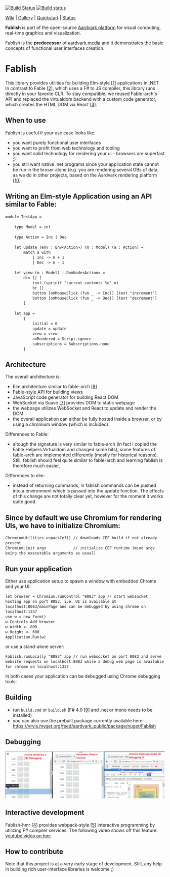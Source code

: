 [![Build Status](https://travis-ci.org/aardvarkplatform/fablish.svg?branch=master)](https://travis-ci.org/aardvarkplatform/fablish)
[![Build status](https://ci.appveyor.com/api/projects/status/caihtu3i3697i6o2/branch/master?svg=true)](https://ci.appveyor.com/project/haraldsteinlechner/fablish/branch/master)

[Wiki](https://github.com/aardvarkplatform/aardvark.docs/wiki) | 
[Gallery](https://github.com/aardvarkplatform/aardvark.docs/wiki/Gallery) | 
[Quickstart](https://github.com/aardvarkplatform/aardvark.docs/wiki/Quickstart-Windows) | 
[Status](https://github.com/aardvarkplatform/aardvark.docs/wiki/Status)

**Fablish** is part of the open-source [Aardvark platform](https://github.com/aardvark-platform/aardvark.docs/wiki) for visual computing, real-time graphics and visualization. 

Fablish is the **predecessor** of [aardvark.media](https://github.com/aardvark-platform/aardvark.media) and it demonstrates the basic concepts of functional user interfaces creation.

# Fablish
This library provides utilities for building Elm-style [[1]] applications in .NET.
In contrast to Fable [[2]], which uses a F# to JS compiler, this library runs directly in your favorite CLR. 
To stay compatible, we reused Fable-arch's API and replaced the virtualdom backend
with a custom code generator, which creates the HTML DOM via React [[3]].

## When to use

Fablish is useful if your use case looks like:
 - you want purely functional user interfaces
 - you want to profit from web technology and tooling
 - you want solid technology for rendering your ui - browsers are superfast ;)
 - you still want native .net programs since your application state cannot be run in the broser alone (e.g. you are rendering several GBs of data, as we do in other projects, based on the Aardvark rendering platform [[10]].

## Writing an Elm-style Application using an API similar to Fable:

```F#
module TestApp =

    type Model = int

    type Action = Inc | Dec

    let update (env : Env<Action>) (m : Model) (a : Action) =
        match a with
            | Inc -> m + 1
            | Dec -> m - 1

    let view (m : Model) : DomNode<Action> =
        div [] [
            text (sprintf "current content: %d" m)
            br []
            button [onMouseClick (fun _ -> Inc)] [text "increment"]
            button [onMouseClick (fun _ -> Dec)] [text "decrement"]
        ]

    let app =
        {
            initial = 0
            update = update 
            view = view
            onRendered = Script.ignore
            subscriptions = Subscriptions.none
        }

```

## Architecture

The overall architecture is:
 - Elm architecture similar to fable-arch [[8]]
 - Fable-style API for building views
 - JavaScript code generator for building React DOM
 - WebSocket via Suave [[7]] provides DOM to static webpage
 - the webpage utilizes WebSocket and React to update and render the DOM
 - the overall application can either be fully hosted inside a browser, or by using a chromium window (which is included).
 
Differences to Fable:
  - altough the signature is very similar to fable-arch (in fact i copied the Fable.Helpers.Virtualdom and changed some bits), some features of fable-arch are implemented differently (mostly for historical reasons). Still, fablish should feel quite similar to fable-arch and learning fablish is therefore much easier,
 
Differences to elm:
 - instead of returning commands, in fablish commands can be pushed into a environment which is passed into the update function. The effects of this change are not totally clear yet, however for the moment it works quite good.

## Since by default we use Chromium for rendering UIs, we have to initialize Chromium:
```F#
ChromiumUtilities.unpackCef() // downloads CEF build if not already present
Chromium.init argv            // initialize CEF runtime (mind argv being the executable arguments as usual)
```

## Run your application

Either use application setup to spawn a window with embedded Chrome and your UI:
```F#
let browser = Chromium.runControl "8083" app // start websocket hosting app on port 8083, i.e. UI is available at localhost:8083/mainPage and can be debugged by using chrome on localhost:1337
use w = new Form()
w.Controls.Add browser
w.Width <- 800
w.Height <- 600
Application.Run(w) 
```

or use a stand-alone server:
```F#
Fablish.runLocally "8083" app // run websocket on port 8083 and serve website requests on localhost:8083 while a debug web page is available for chrome on localhost:1337
```

In both cases your application can be debugged using Chrome debugging tools:

## Building

- run ``build.cmd`` or ``build.sh`` (F# 4.0 [[9]] and .net or mono needs to be installed)
- you can also use the prebuilt package currently available here: https://vrvis.myget.org/feed/aardvark_public/package/nuget/Fablish

## Debugging

![alt text](docs/teaser.png)

## Interactive development

Fablish-hmr [[4]] provides webpack-style [[5]] interactive programming by utilizing F# compiler services.
The following video shows off this feature: [youtube video on hmr](https://www.youtube.com/watch?v=if5Natbyx0s&feature=youtu.be)

## How to contribute 

Note that this project is at a very early stage of development.
Still, any help in building rich user-interface libraries is welcome ;)

 [1]: https://guide.elm-lang.org/architecture/
 
 [2]: http://fable.io/fable-arch/
 
 [3]: https://facebook.github.io/react/
 
 [4]: https://github.com/vrvis/fablish/tree/master/src/fablish-hmr
 
 [5]: https://webpack.github.io/

 [6]: https://www.youtube.com/watch?v=if5Natbyx0s&feature=youtu.be

 [7]: https://suave.io/

 [8]: http://fable.io/fable-arch/
 
 [9]: https://www.microsoft.com/en-us/download/details.aspx?id=48179
 
 [10]: https://github.com/vrvis/aardvark.rendering

